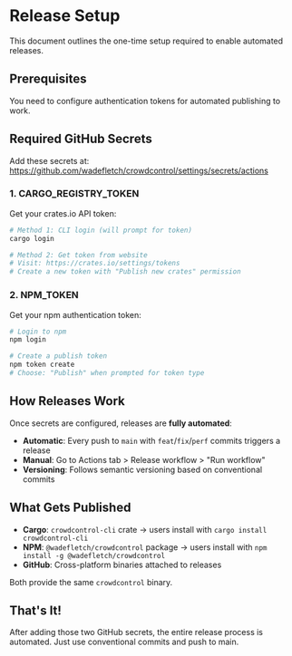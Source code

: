 # Release Setup

This document outlines the one-time setup required to enable automated releases.

## Prerequisites

You need to configure authentication tokens for automated publishing to work.

## Required GitHub Secrets

Add these secrets at: https://github.com/wadefletch/crowdcontrol/settings/secrets/actions

### 1. CARGO_REGISTRY_TOKEN

Get your crates.io API token:

```bash
# Method 1: CLI login (will prompt for token)
cargo login

# Method 2: Get token from website
# Visit: https://crates.io/settings/tokens
# Create a new token with "Publish new crates" permission
```

### 2. NPM_TOKEN  

Get your npm authentication token:

```bash
# Login to npm
npm login

# Create a publish token
npm token create
# Choose: "Publish" when prompted for token type
```

## How Releases Work

Once secrets are configured, releases are **fully automated**:

- **Automatic**: Every push to `main` with `feat`/`fix`/`perf` commits triggers a release
- **Manual**: Go to Actions tab > Release workflow > "Run workflow" 
- **Versioning**: Follows semantic versioning based on conventional commits

## What Gets Published

- **Cargo**: `crowdcontrol-cli` crate → users install with `cargo install crowdcontrol-cli`
- **NPM**: `@wadefletch/crowdcontrol` package → users install with `npm install -g @wadefletch/crowdcontrol`
- **GitHub**: Cross-platform binaries attached to releases

Both provide the same `crowdcontrol` binary.

## That's It!

After adding those two GitHub secrets, the entire release process is automated. Just use conventional commits and push to main.